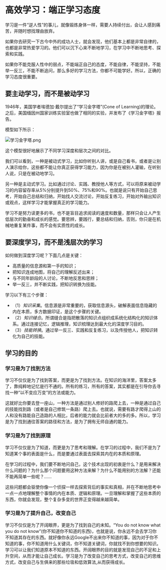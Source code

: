 # 高效学习：端正学习态度


学习是一件“逆人性”的事儿，就像锻炼身体一样，需要人持续付出，会让人感到痛苦，并随时想找理由放弃。

如果你去研究一下古今中外的成功人士，就会发现，他们基本上都是非常自律的，也都是非常热爱学习的。他们可以沉下心来不断地学习，在学习中不断地思考、探索和实践。

如果你不能克服人性中的弱点，不能端正自己的态度，不能自律，不能坚持，不能举一反三，不能不断追问，那么多好的学习方法，你都不可能学好。所以，正确的学习态度很重要。


## 要主动学习，而不是被动学习

1946年，美国学者埃德加·戴尔提出了“学习金字塔”(Cone of Learning)的理论。之后，美国缅因州国家训练实验室也做了相同的实验，并发布了《学习金字塔》报告。

模型如下所示：

![学习金字塔.png](https://upload-images.jianshu.io/upload_images/4164292-104913f25d8b7d69.png?imageMogr2/auto-orient/strip%7CimageView2/2/w/1240)

这个模型很好地展示了不同学习深度和层次之间的对比。

我们可以看到，一种是被动式学习，比如你听别人讲，或是自己看书，或者是让别人演示给你，这些都不能让你真正获得学习能力，因为你是在被别人灌输，在听别人说，只是在被动地学习。

另一种是主动式学习。比如通过讨论、实践、教授他人等方式，可以将原来被动学习的内容留存率从5%分别提升到50%、75%和90%。也就是说只有开始自己思考，开始自己总结和归纳，开始找人交流讨论，开始反复练习，开始对外输出知识或观点，这样学习才能掌握真正的学习能力。

学习不是努力读更多的书，也不是盲目追求阅读的速度和数量，那样只会让人产生低层次的勤奋和成长的感觉。要思辨，要践行，要总结和归纳，否则，你只是在机械地重复某件事，而不会有实质性的成长。


## 要深度学习，而不是浅层次的学习

如何做到深度学习呢？下面几点是关键：

* 高质量的信息源和第一手的知识；
* 把知识连成地图，将自己的理解反述出来；
* 与不同年龄段的人讨论，不断地反思和思辨；
* 举一反三，并不断实践，把知识转换为技能。

学习以下有三个步骤：

* （1）*知识采集*。信息源是非常重要的，获取信息源头，破解表面信息隐藏的内在本质，多方数据印证，是这个步骤的关键。
* （2）*知识缝合*。所谓缝合是指把散落的知识点组织成系统化结构化的知识体系。通过连接记忆，逻辑推理，知识梳理达到最大化的深度学习目的。
* （3）*技能转换*。通过举一反三、实践和反复练习，以及传授他人，把知识转化为自己的技能。


## 学习的目的

### 学习是为了找到方法

学习不仅仅是为了找到答案，而更是为了找到方法。在知识的海洋里，答案太多了，靠纯粹地记忆是行不通的。所有的练习，所有的答案，其实都是在引导你去寻找一种“以不变应万变”的方法或能力。

这就好比你要去登一座山，一种方法是通过别人修好的路爬上去，一种是通过自己的技能找到路（或者是自己修筑一条路）爬上去。也就说，需要有路才爬得上山的人和没有路能自己造路的人相比，后者的能力就会比前者大的多的多。所以，学习是为了找到通往答案的路径和方法，是为了拥有无师自通的能力。


### 学习是为了找到原理

学习不仅仅是为了知道，而更是为了思考和理解。在学习的过程中，我们不是为了知道某个事的表面是什么，而是要通过表面去探索其内在的本质和原理。

在学习的过程中，我们要不断地问自己，这个技术出现的初衷是什么？是用来解决什么问题的？为什么那个问题要用这种方法来解？为什么不能用别的方法解？还能不能再简单一些呢？......

这些问题都会驱使你像一个侦探一样去探索背后的事实和真相，并在不断地思考中一点一点地理解整个事情的内在本质、逻辑和原理。一旦理解和掌握了这些本质的东西，你就会发现，整个复杂多变的世界正变得越来越简单。

### 学习是为了提升自己，改变自己

学习不仅仅是为了开阔眼界，更是为了找到自己的未知。“You do not know what you do not know”(你不知道你不知道的东西)，也就是说，你永远不会去学习你不知道其存在的东西。就好像你永远Google不出来你不知道的事，因为对于你不知道的事，你不知道用什么关键词，你不知道关键词，你就找不到你想要的知识。学习可以让我们知道原本不知道的东西。开阔眼界的目的就是发现自己的不足和上升空间，从而才能让自己成长。学习是为了改变自己的思考方式，改变自己的思维方式，改变自己与生俱来的那些垃圾和低效算法,从而获得成长。
